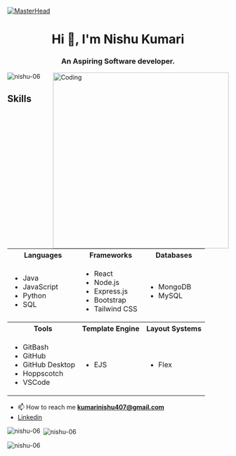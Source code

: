 [![MasterHead](https://repository-images.githubusercontent.com/588181932/e36ec678-7984-4cdd-8e4c-a3932772ff8e)](https://Nishu-06.io)
<h1 align="center">Hi 👋, I'm Nishu Kumari</h1>
<h3 align="center">An Aspiring Software developer.</h3>
<img align="right" alt="Coding" width="400" src="https://media.tenor.com/S59bPkT0pqcAAAAC/programming.gif">


<p align="left"> <img src="https://komarev.com/ghpvc/?username=nishu-06&label=Profile%20views&color=0e75b6&style=flat" alt="nishu-06" /> </p>

##  Skills

<div align="center">
  
<table>
  <tr>
    <th>Languages</th>
    <th>Frameworks</th>
    <th>Databases</th>
  </tr>
  <tr>
    <td>
      <ul>
        <li>Java</li>
        <li>JavaScript</li>
        <li>Python</li>
        <li>SQL</li>
      </ul>
    </td>
    <td>
      <ul>
        <li>React</li>
        <li>Node.js</li>
        <li>Express.js</li>
        <li>Bootstrap</li>
        <li>Tailwind CSS</li>
      </ul>
    </td>
    <td>
      <ul>
        <li>MongoDB</li>
        <li>MySQL</li>
      </ul>
    </td>
  </tr>
  <tr>
    <th>Tools</th>
    <th>Template Engine</th>
    <th>Layout Systems</th>
  </tr>
  <tr>
    <td>
      <ul>
        <li>GitBash</li>
        <li>GitHub</li>
        <li>GitHub Desktop</li>
        <li>Hoppscotch</li>
        <li>VSCode</li>
      </ul>
    </td>
    <td>
      <ul>
        <li>EJS</li>
      </ul>
    </td>
    <td>
      <ul>
        <li>Flex</li>
      </ul>
    </td>
  </tr>
</table>

</div>


- 📫 How to reach me **kumarinishu407@gmail.com**
- <a href="https://www.linkedin.com/in/nishu-kumari-5b4b61266/">Linkedin</a>





<p><img align="left" src="https://github-readme-stats.vercel.app/api/top-langs?username=nishu-06&show_icons=true&locale=en&layout=compact" alt="nishu-06" /></p>

<p>&nbsp;<img align="center" src="https://github-readme-stats.vercel.app/api?username=nishu-06&show_icons=true&locale=en" alt="nishu-06" /></p>

<p><img align="center" src="https://github-readme-streak-stats.herokuapp.com/?user=nishu-06&" alt="nishu-06" /></p>

